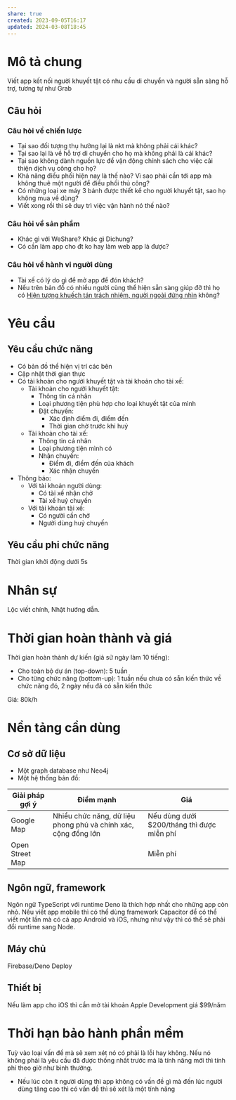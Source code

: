```yaml
---
share: true
created: 2023-09-05T16:17
updated: 2024-03-08T18:45
---
```

# Mô tả chung
Viết app kết nối người khuyết tật có nhu cầu di chuyển và người sẵn sàng hỗ trợ, tương tự như Grab

## Câu hỏi
### Câu hỏi về chiến lược
- Tại sao đối tượng thụ hưởng lại là nkt mà không phải cái khác? 
- Tại sao lại là về hỗ trợ di chuyển cho họ mà không phải là cái khác?
- Tại sao không dành nguồn lực để vận động chính sách cho việc cải thiện dịch vụ công cho họ?
- Khả năng điều phối hiện nay là thế nào? Vì sao phải cần tới app mà không thuê một người để điều phối thủ công?
- Có những loại xe máy 3 bánh được thiết kế cho người khuyết tật, sao họ không mua về dùng?
- Viết xong rồi thì sẽ duy trì việc vận hành nó thế nào?

### Câu hỏi về sản phẩm
- Khác gì với WeShare? Khác gì Dichung?
- Có cần làm app cho đt ko hay làm web app là được?

### Câu hỏi về hành vi người dùng
- Tài xế có lý do gì để mở app để đón khách?
- Nếu trên bản đồ có nhiều người cùng thể hiện sẵn sàng giúp đỡ thì họ có [Hiện tượng khuếch tán trách nhiệm, người ngoài đứng nhìn](Hi%E1%BB%87n%20t%C6%B0%E1%BB%A3ng%20khu%E1%BA%BFch%20t%C3%A1n%20tr%C3%A1ch%20nhi%E1%BB%87m,%20ng%C6%B0%E1%BB%9Di%20ngo%C3%A0i%20%C4%91%E1%BB%A9ng%20nh%C3%ACn.md) không?

# Yêu cầu
## Yêu cầu chức năng
- Có bản đồ thể hiện vị trí các bên
- Cập nhật thời gian thực
- Có tài khoản cho người khuyết tật và tài khoản cho tài xế:
    - Tài khoản cho người khuyết tật:
        - Thông tin cá nhân
        - Loại phương tiện phù hợp cho loại khuyết tật của mình
        - Đặt chuyến:
            - Xác định điểm đi, điểm đến
            - Thời gian chờ trước khi huỷ
    - Tài khoản cho tài xế:
        - Thông tin cá nhân
        - Loại phương tiện mình có
        - Nhận chuyến:
            - Điểm đi, điểm đến của khách
            - Xác nhận chuyến
- Thông báo:
    - Với tài khoản người dùng:
        - Có tài xế nhận chở 
        - Tài xế huỷ chuyến
    - Với tài khoản tài xế:
        - Có người cần chở
        - Người dùng huỷ chuyến

## Yêu cầu phi chức năng
Thời gian khởi động dưới 5s

# Nhân sự 
Lộc viết chính, Nhật hướng dẫn.

# Thời gian hoàn thành và giá
 Thời gian hoàn thành dự kiến (giả sử ngày làm 10 tiếng): 
 - Cho toàn bộ dự án (top-down): 5 tuần
 - Cho từng chức năng (bottom-up): 1 tuần nếu chưa có sẵn kiến thức về chức năng đó, 2 ngày nếu đã có sẵn kiến thức
 
 Giá: 80k/h
 
# Nền tảng cần dùng
## Cơ sở dữ liệu
- Một graph database như Neo4j
- Một hệ thống bản đồ:

| Giải pháp gợi ý | Điểm mạnh                                                      | Giá                                        |
| --------------- | -------------------------------------------------------------- | ------------------------------------------ |
| Google Map      | Nhiều chức năng, dữ liệu phong phú và chính xác, cộng đồng lớn | Nếu dùng dưới $200/tháng thì được miễn phí |
| Open Street Map |                                                                | Miễn phí                                   |

## Ngôn ngữ, framework
Ngôn ngữ TypeScript với runtime Deno là thích hợp nhất cho những app còn nhỏ. Nếu viết app mobile thì có thể dùng framework Capacitor để có thể viết một lần mà có cả app Android và iOS, nhưng như vậy thì có thể sẽ phải đổi runtime sang Node. 

## Máy chủ
Firebase/Deno Deploy

## Thiết bị
Nếu làm app cho iOS thì cần mở tài khoản Apple Development giá $99/năm

# Thời hạn bảo hành phần mềm
Tuỳ vào loại vấn đề mà sẽ xem xét nó có phải là lỗi hay không. Nếu nó không phải là yêu cầu đã được thống nhất trước mà là tính năng mới thì tính phí theo giờ như bình thường.
- Nếu lúc còn ít người dùng thì app không có vấn đề gì mà đến lúc người dùng tăng cao thì có vấn đề thì sẽ xét là một tính năng